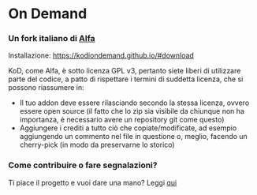 # On Demand
### Un fork italiano di [Alfa](https://github.com/alfa-addon)

Installazione: https://kodiondemand.github.io/#download

KoD, come Alfa, è sotto licenza GPL v3, pertanto siete liberi di utilizzare parte del codice, a patto di rispettare i termini di suddetta licenza, che si possono riassumere in: 
 
- Il tuo addon deve essere rilasciando secondo la stessa licenza, ovvero essere open source (il fatto che lo zip sia visibile da chiunque non ha importanza, è necessario avere un repository git come questo) 
- Aggiungere i crediti a tutto ciò che copiate/modificate, ad esempio aggiungendo un commento nel file in questione o, meglio, facendo un cherry-pick (in modo da preservarne lo storico)

### Come contribuire o fare segnalazioni?
Ti piace il progetto e vuoi dare una mano? Leggi [qui](https://github.com/kodiondemand/addon/blob/master/CONTRIBUTING.md)

